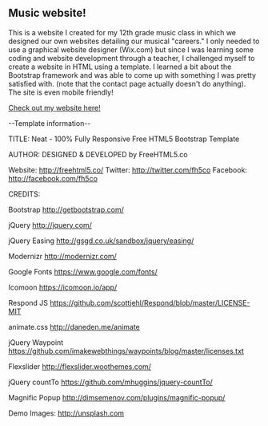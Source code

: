 ## Music website!
This is a website I created for my 12th grade music class in which we designed our own websites detailing our musical "careers." I only needed to use a graphical website designer (Wix.com) but since I was learning some coding and website development through a teacher, I challenged myself to create a website in HTML using a template. I learned a bit about the Bootstrap framework and was able to come up with something I was pretty satisfied with. (note that the contact page actually doesn't do anything).  
The site is even mobile friendly!  
  
[Check out my website here!](https://kaialami.github.io)
  
  
--Template information--

TITLE: 
Neat - 100% Fully Responsive Free HTML5 Bootstrap Template

AUTHOR:
DESIGNED & DEVELOPED by FreeHTML5.co

Website: http://freehtml5.co/
Twitter: http://twitter.com/fh5co
Facebook: http://facebook.com/fh5co


CREDITS:

Bootstrap
http://getbootstrap.com/

jQuery
http://jquery.com/

jQuery Easing
http://gsgd.co.uk/sandbox/jquery/easing/

Modernizr
http://modernizr.com/

Google Fonts
https://www.google.com/fonts/

Icomoon
https://icomoon.io/app/

Respond JS
https://github.com/scottjehl/Respond/blob/master/LICENSE-MIT

animate.css
http://daneden.me/animate

jQuery Waypoint
https://github.com/imakewebthings/waypoints/blog/master/licenses.txt

Flexslider
http://flexslider.woothemes.com/

jQuery countTo
https://github.com/mhuggins/jquery-countTo/

Magnific Popup
http://dimsemenov.com/plugins/magnific-popup/

Demo Images:
http://unsplash.com

